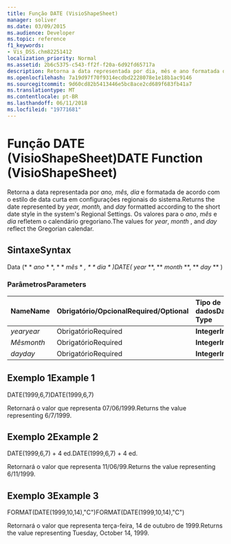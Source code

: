 ```yaml
---
title: Função DATE (VisioShapeSheet)
manager: soliver
ms.date: 03/09/2015
ms.audience: Developer
ms.topic: reference
f1_keywords:
- Vis_DSS.chm82251412
localization_priority: Normal
ms.assetid: 2b6c5375-c543-ff2f-f20a-6d92fd65717a
description: Retorna a data representada por dia, mês e ano formatada de acordo com o estilo de data curta em configurações regionais do sistema. Os valores para o ano, mês e dia refletem o calendário gregoriano.
ms.openlocfilehash: 7a19d97f70f9314ecdbd2228078e1e18b1ac9146
ms.sourcegitcommit: 9d60cd82b5413446e5bc8ace2cd689f683fb41a7
ms.translationtype: MT
ms.contentlocale: pt-BR
ms.lasthandoff: 06/11/2018
ms.locfileid: "19771681"
---
```

# <a name="date-function-visioshapesheet"></a><span data-ttu-id="d37db-104">Função DATE (VisioShapeSheet)</span><span class="sxs-lookup"><span data-stu-id="d37db-104">DATE Function (VisioShapeSheet)</span></span>

<span data-ttu-id="d37db-105">Retorna a data representada por *ano, mês,* *dia* e formatada de acordo com o estilo de data curta em configurações regionais do sistema.</span><span class="sxs-lookup"><span data-stu-id="d37db-105">Returns the date represented by  *year, month,*  and  *day*  formatted according to the short date style in the system's Regional Settings.</span></span> <span data-ttu-id="d37db-106">Os valores para o *ano*, *mês* e *dia* refletem o calendário gregoriano.</span><span class="sxs-lookup"><span data-stu-id="d37db-106">The values for  *year*, *month*  , and  *day*  reflect the Gregorian calendar.</span></span> 
  
## <a name="syntax"></a><span data-ttu-id="d37db-107">Sintaxe</span><span class="sxs-lookup"><span data-stu-id="d37db-107">Syntax</span></span>

<span data-ttu-id="d37db-108">Data (* * *ano* * *, * * *mês* * *, * * *dia* * *)</span><span class="sxs-lookup"><span data-stu-id="d37db-108">DATE(** *year* **, ** *month* **, ** *day* ** )</span></span> 
  
### <a name="parameters"></a><span data-ttu-id="d37db-109">Parâmetros</span><span class="sxs-lookup"><span data-stu-id="d37db-109">Parameters</span></span>

|<span data-ttu-id="d37db-110">**Name**</span><span class="sxs-lookup"><span data-stu-id="d37db-110">**Name**</span></span>|<span data-ttu-id="d37db-111">**Obrigatório/Opcional**</span><span class="sxs-lookup"><span data-stu-id="d37db-111">**Required/Optional**</span></span>|<span data-ttu-id="d37db-112">**Tipo de dados**</span><span class="sxs-lookup"><span data-stu-id="d37db-112">**Data Type**</span></span>|<span data-ttu-id="d37db-113">**Descrição**</span><span class="sxs-lookup"><span data-stu-id="d37db-113">**Description**</span></span>|
|:-----|:-----|:-----|:-----|
| <span data-ttu-id="d37db-114">_year_</span><span class="sxs-lookup"><span data-stu-id="d37db-114">_year_</span></span> <br/> |<span data-ttu-id="d37db-115">Obrigatório</span><span class="sxs-lookup"><span data-stu-id="d37db-115">Required</span></span>  <br/> |<span data-ttu-id="d37db-116">**Integer**</span><span class="sxs-lookup"><span data-stu-id="d37db-116">**Integer**</span></span> <br/> |<span data-ttu-id="d37db-117">O ano.</span><span class="sxs-lookup"><span data-stu-id="d37db-117">The year.</span></span>  <br/> |
| <span data-ttu-id="d37db-118">_Mês_</span><span class="sxs-lookup"><span data-stu-id="d37db-118">_month_</span></span> <br/> |<span data-ttu-id="d37db-119">Obrigatório</span><span class="sxs-lookup"><span data-stu-id="d37db-119">Required</span></span>  <br/> |<span data-ttu-id="d37db-120">**Integer**</span><span class="sxs-lookup"><span data-stu-id="d37db-120">**Integer**</span></span> <br/> |<span data-ttu-id="d37db-121">O mês.</span><span class="sxs-lookup"><span data-stu-id="d37db-121">The month.</span></span>  <br/> |
| <span data-ttu-id="d37db-122">_day_</span><span class="sxs-lookup"><span data-stu-id="d37db-122">_day_</span></span> <br/> |<span data-ttu-id="d37db-123">Obrigatório</span><span class="sxs-lookup"><span data-stu-id="d37db-123">Required</span></span>  <br/> |<span data-ttu-id="d37db-124">**Integer**</span><span class="sxs-lookup"><span data-stu-id="d37db-124">**Integer**</span></span> <br/> |<span data-ttu-id="d37db-125">O dia.</span><span class="sxs-lookup"><span data-stu-id="d37db-125">The day.</span></span>  <br/> |
   
## <a name="example-1"></a><span data-ttu-id="d37db-126">Exemplo 1</span><span class="sxs-lookup"><span data-stu-id="d37db-126">Example 1</span></span>

<span data-ttu-id="d37db-127">DATE(1999,6,7)</span><span class="sxs-lookup"><span data-stu-id="d37db-127">DATE(1999,6,7)</span></span>
  
<span data-ttu-id="d37db-128">Retornará o valor que representa 07/06/1999.</span><span class="sxs-lookup"><span data-stu-id="d37db-128">Returns the value representing 6/7/1999.</span></span>
  
## <a name="example-2"></a><span data-ttu-id="d37db-129">Exemplo 2</span><span class="sxs-lookup"><span data-stu-id="d37db-129">Example 2</span></span>

<span data-ttu-id="d37db-130">DATE(1999,6,7) + 4 ed.</span><span class="sxs-lookup"><span data-stu-id="d37db-130">DATE(1999,6,7) + 4 ed.</span></span>
  
<span data-ttu-id="d37db-131">Retornará o valor que representa 11/06/99.</span><span class="sxs-lookup"><span data-stu-id="d37db-131">Returns the value representing 6/11/1999.</span></span>
  
## <a name="example-3"></a><span data-ttu-id="d37db-132">Exemplo 3</span><span class="sxs-lookup"><span data-stu-id="d37db-132">Example 3</span></span>

<span data-ttu-id="d37db-133">FORMAT(DATE(1999,10,14),"C")</span><span class="sxs-lookup"><span data-stu-id="d37db-133">FORMAT(DATE(1999,10,14),"C")</span></span>
  
<span data-ttu-id="d37db-134">Retornará o valor que representa terça-feira, 14 de outubro de 1999.</span><span class="sxs-lookup"><span data-stu-id="d37db-134">Returns the value representing Tuesday, October 14, 1999.</span></span>
  

